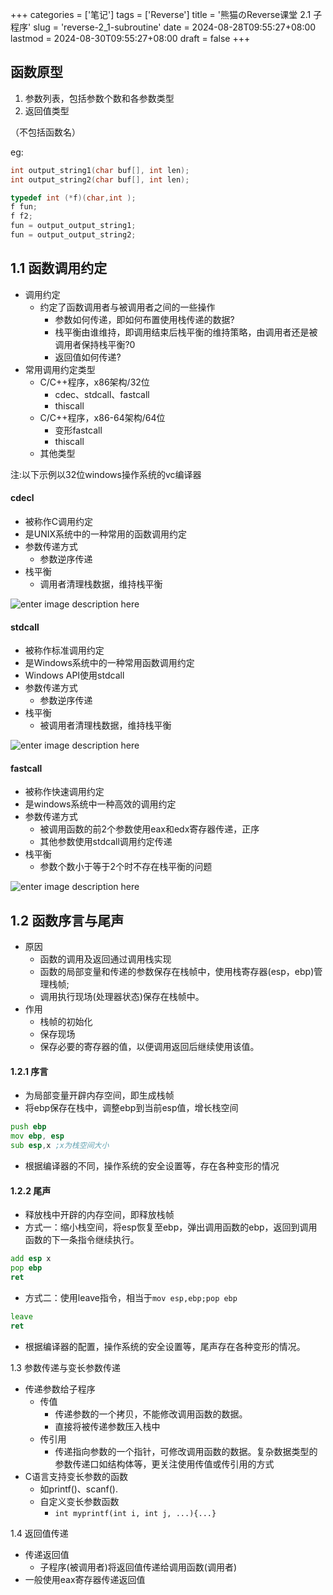 ﻿+++
categories = ['笔记']
tags = ['Reverse']
title = '熊猫のReverse课堂 2.1 子程序'
slug = 'reverse-2_1-subroutine'
date = 2024-08-28T09:55:27+08:00
lastmod = 2024-08-30T09:55:27+08:00
draft = false
+++

## 函数原型

1. 参数列表，包括参数个数和各参数类型
2. 返回值类型

（不包括函数名）

eg:
``` cpp
int output_string1(char buf[], int len);
int output_string2(char buf[], int len);

typedef int (*f)(char,int );
f fun;
f f2;
fun = output_output_string1;
fun = output_output_string2;
```

## 1.1 函数调用约定

- 调用约定
	- 约定了函数调用者与被调用者之间的一些操作
		- 参数如何传递，即如何布置使用栈传递的数据?
		- 栈平衡由谁维持，即调用结束后栈平衡的维持策略，由调用者还是被调用者保持栈平衡?0
		- 返回值如何传递?
- 常用调用约定类型
	- C/C++程序，x86架构/32位
		- cdec、stdcall、fastcall
		- thiscall
	- C/C++程序，x86-64架构/64位
		- 变形fastcall
		- thiscall
	- 其他类型

注:以下示例以32位windows操作系统的vc编译器

#### cdecl
- 被称作C调用约定
- 是UNIX系统中的一种常用的函数调用约定
- 参数传递方式
	- 参数逆序传递
- 栈平衡
	- 调用者清理栈数据，维持栈平衡

![enter image description here](https://cdn.jsdmirror.com/gh/Satori5ama/Figurebed@main/img/test.png)

#### stdcall
- 被称作标准调用约定
- 是Windows系统中的一种常用函数调用约定
- Windows API使用stdcall
- 参数传递方式
	- 参数逆序传递
- 栈平衡
	- 被调用者清理栈数据，维持栈平衡

![enter image description here](https://cdn.jsdmirror.com/gh/Satori5ama/Figurebed@main/img/1.png)

#### fastcall
- 被称作快速调用约定
- 是windows系统中一种高效的调用约定
- 参数传递方式
	- 被调用函数的前2个参数使用eax和edx寄存器传递，正序
	- 其他参数使用stdcall调用约定传递
- 栈平衡
	- 参数个数小于等于2个时不存在栈平衡的问题

![enter image description here](https://cdn.jsdmirror.com/gh/Satori5ama/Figurebed@main/img/2.png)

## 1.2 函数序言与尾声
- 原因
	- 函数的调用及返回通过调用栈实现
	- 函数的局部变量和传递的参数保存在栈帧中，使用栈寄存器(esp，ebp)管理栈帧;
	- 调用执行现场(处理器状态)保存在栈帧中。
- 作用
	- 栈帧的初始化
	- 保存现场
	- 保存必要的寄存器的值，以便调用返回后继续使用该值。

#### 1.2.1 序言
- 为局部变量开辟内存空间，即生成栈帧
- 将ebp保存在栈中，调整ebp到当前esp值，增长栈空间
``` asm
push ebp
mov ebp, esp
sub esp,x ;x为栈空间大小
```
- 根据编译器的不同，操作系统的安全设置等，存在各种变形的情况

#### 1.2.2 尾声
- 释放栈中开辟的内存空间，即释放栈帧
- 方式一：缩小栈空间，将esp恢复至ebp，弹出调用函数的ebp，返回到调用函数的下一条指令继续执行。
``` asm
add esp x
pop ebp
ret
```
- 方式二：使用leave指令，相当于`mov esp,ebp;pop ebp`

``` asm
leave
ret
```
- 根据编译器的配置，操作系统的安全设置等，尾声存在各种变形的情况。

1.3 参数传递与变长参数传递
- 传递参数给子程序
	- 传值
		- 传递参数的一个拷贝，不能修改调用函数的数据。
		- 直接将被传递参数压入栈中
	- 传引用
		- 传递指向参数的一个指针，可修改调用函数的数据。复杂数据类型的参数传递口如结构体等，更关注使用传值或传引用的方式
- C语言支持变长参数的函数
	- 如printf()、scanf().
	- 自定义变长参数函数
		- `int myprintf(int i, int j, ...){...}`

1.4 返回值传递
- 传递返回值
	- 子程序(被调用者)将返回值传递给调用函数(调用者)
- 一般使用eax寄存器传递返回值



